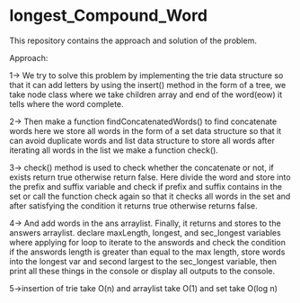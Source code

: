 # longest_Compound_Word
This repository contains the approach and solution of the problem.

Approach:

1-> We try to solve this problem by implementing the trie data structure so that it can add letters by using the insert() method in the form of a tree, we take node class where we take children array and end of the word(eow) it tells where the word complete.

2-> Then make a function findConcatenatedWords() to find concatenate words here we store all words in the form of a set data structure so that it can avoid duplicate words and
list data structure to store all words after iterating all words in the list we make a function check().

3-> check() method is used to check whether the concatenate or not, if exists return true otherwise return false. Here divide the word and store into the prefix and suffix variable
and check if prefix and suffix contains in the set or call the function check again so that it checks all words in the set and after satisfying the condition it returns true 
otherwise returns false.

4-> And add words in the ans arraylist. Finally, it returns and stores to the answers arraylist. declare maxLength, longest, and sec_longest variables where applying for loop 
to iterate to the answords and check the condition if the answords length is greater than equal to the max length, store words into the longest var and second largest to the sec_longest variable, then print all these things in the console or display all outputs to the console.

5->insertion of trie take O(n) and arraylist take O(1) and set take O(log n)
